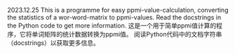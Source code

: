 2023.12.25
This is a programme for easy ppmi-value-calculation, converting the statistics of a wor-word-matrix to ppmi-values. Read the docstrings in the Python code to get more information. 
这是一个用于简单ppmi值计算的程序，它将单词矩阵的统计数据转换为ppmi值。 阅读Python代码中的文档字符串（docstrings）以获取更多信息。
